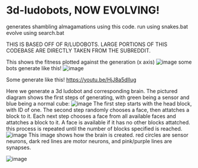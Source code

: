 # 3d-ludobots, NOW EVOLVING!


generates shambling almagamations using this code. run using snakes.bat evolve using search.bat

THIS IS BASED OFF OF R/LUDOBOTS. LARGE PORTIONS OF THIS CODEBASE ARE DIRECTLY TAKEN FROM THE SUBREDDIT. 

This shows the fitness plotted against the generation (x axis)
![image](https://user-images.githubusercontent.com/114758213/221760224-70254ca9-540f-41dc-ab60-a7c50e5db25f.png)
some bots generate like this!
![image](https://user-images.githubusercontent.com/114758213/221760330-bce9ae00-5bfe-4613-a210-1bd972720861.png)

Some generate like this!
https://youtu.be/HjJ8a5dIlug



Here we generate a 3d ludobot and corresponding brain. The pictured diagram shows the first steps of generating, with green being a sensor and blue being a normal cube:
![image](https://user-images.githubusercontent.com/114758213/220529465-0ca1cad0-c0ed-4382-a8b1-4aaffe8babb0.png)
The first step starts with the head block, with ID of one.
The second step randomly chooses a face, then attatches a block to it. 
Each next step chooses a face from all available faces and attatches a block to it. A face is available if it has no other blocks attatched. this process is repeated until the number of blocks specified is reached.
![image](https://user-images.githubusercontent.com/114758213/220530775-6d9b4711-5f5b-4a44-b2b9-02e007d0d972.png)
This image shows how the brain is created. red circles are sensor neurons, dark red lines are motor neurons, and pink/purple lines are synapses. 

![image](https://user-images.githubusercontent.com/114758213/221763730-f0a06874-6052-4841-bd0a-7e536efe24fe.png)


